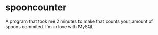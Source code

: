 # spooncounter
A program that took me 2 minutes to make that counts your amount of spoons commited. I'm in love with MySQL.
